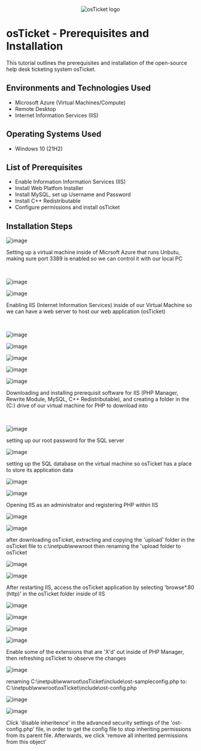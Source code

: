 <p align="center">
<img src="https://i.imgur.com/Clzj7Xs.png" alt="osTicket logo"/>
</p>

<h1>osTicket - Prerequisites and Installation</h1>
This tutorial outlines the prerequisites and installation of the open-source help desk ticketing system osTicket.<br />



<h2>Environments and Technologies Used</h2>

- Microsoft Azure (Virtual Machines/Compute)
- Remote Desktop
- Internet Information Services (IIS)

<h2>Operating Systems Used </h2>

- Windows 10</b> (21H2)

<h2>List of Prerequisites</h2>

- Enable Information Information Services (IIS)
- Install Web Platfom Installer
- Install MySQL, set up Username and Password
- Install C++ Redistributable
- Configure permissions and install osTicket

<h2>Installation Steps</h2>

![image](https://github.com/chrisfortuno/osTicket/assets/149267076/d9266148-ab94-4f58-bdcb-8c763de831ad)




Setting up a virtual machine inside of Micrsoft Azure that runs Unbutu, making sure port 3389 is enabled so we can control it with our local PC
</p>
<br />

![image](https://github.com/chrisfortuno/osTicket/assets/149267076/6d9e79f0-4d56-49ea-9c08-39f9f666a7b8)

![image](https://github.com/chrisfortuno/osTicket/assets/149267076/b32460be-35ae-4725-a288-1b4f83f2e9c3)


<p>
Enabling IIS (Internet Information Services) inside of our Virtual Machine so we can have a web server to host our web application (osTicket)
</p>
<br />

![image](https://github.com/chrisfortuno/osTicket/assets/149267076/05e20adc-a862-4e3b-b736-65d396fff0a5)

![image](https://github.com/chrisfortuno/osTicket/assets/149267076/77f41e64-4c40-4f4b-a8d3-c3190a9717e4)

![image](https://github.com/chrisfortuno/osTicket/assets/149267076/e713d1bd-02b8-4789-847d-2e86e1cb5b15)

![image](https://github.com/chrisfortuno/osTicket/assets/149267076/81221991-efc5-4217-975c-e85bc257b3b9)

![image](https://github.com/chrisfortuno/osTicket/assets/149267076/a3313c24-f7b6-492c-85b5-5643bdb9c16a)

Downloading and installing prerequisit software for IIS (PHP Manager, Rewrite Module, MySQL, C++ Redistributable), and creating a folder in the (C:) drive of our virtual machine for PHP to download into
</p>
<br />

![image](https://github.com/chrisfortuno/osTicket/assets/149267076/93e21c52-9e71-4810-9b2a-97c7ef1f0fe0)

setting up our root password for the SQL server

![image](https://github.com/chrisfortuno/osTicket/assets/149267076/70a92b09-723e-4b35-82c4-1bcb41068b3a)

setting up the SQL database on the virtual machine so osTicket has a place to store its application data

![image](https://github.com/chrisfortuno/osTicket/assets/149267076/39a88743-a9a6-4acc-8211-aa33f5de19fa)

![image](https://github.com/chrisfortuno/osTicket/assets/149267076/8964864d-6c2f-4273-99ca-bcc2c27d23f2)

Opening IIS as an administrator and registering PHP within IIS

![image](https://github.com/chrisfortuno/osTicket/assets/149267076/10ae140a-5f90-4b97-be49-f0517c8fecdb)

![image](https://github.com/chrisfortuno/osTicket/assets/149267076/37b1b840-da51-4f1b-ba3a-d7dddbc14e06)



after downloading osTicket, extracting and copying the 'upload' folder in the osTicket file to c:\inetpub\wwwroot then renaming the 'upload folder to osTicket

![image](https://github.com/chrisfortuno/osTicket/assets/149267076/3080f00d-4730-4cfd-9b2f-03f455ccea54)

![image](https://github.com/chrisfortuno/osTicket/assets/149267076/3ba6b46f-41fb-4e5f-be22-e8f90d3523d8)

After restarting IIS, access the osTicket application by selecting 'browse*.80 (http)' in the osTicket folder inside of IIS

![image](https://github.com/chrisfortuno/osTicket/assets/149267076/1b9910f4-00aa-41ce-8605-403dfe451ec9)

![image](https://github.com/chrisfortuno/osTicket/assets/149267076/24a02a1a-c771-43a7-8e11-9778aa5feed5)

![image](https://github.com/chrisfortuno/osTicket/assets/149267076/15e8aed2-478e-4a59-9ed2-ca1bfe1a7c6e)

![image](https://github.com/chrisfortuno/osTicket/assets/149267076/15ebad54-2a73-4cba-bd95-2db2fa91eeaf)



Enable some of the extensions that are 'X'd' out inside of PHP Manager, then refreshing osTicket to observe the changes 

![image](https://github.com/chrisfortuno/osTicket/assets/149267076/2144d78d-2ffb-436b-989c-dc9c65a2282e)

renaming C:\inetpub\wwwroot\osTicket\include\ost-sampleconfig.php
to: C:\inetpub\wwwroot\osTicket\include\ost-config.php


![image](https://github.com/chrisfortuno/osTicket/assets/149267076/3fdf9c1d-23a1-4c5d-ab4b-459924e62cc6)

![image](https://github.com/chrisfortuno/osTicket/assets/149267076/756c0b26-8960-4b84-ab8c-a04284b3f97f)


Click 'disable inheritence' in the advanced security settings of the 'ost-config.php' file, in order to get the config file to stop inheriting permissions from its parent file. Afterwards, we click 'remove all inherited permissions from this object'











</p>
<br />





